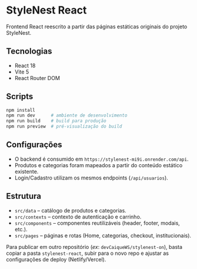 # StyleNest React

Frontend React reescrito a partir das páginas estáticas originais do projeto StyleNest.

## Tecnologias

- React 18
- Vite 5
- React Router DOM

## Scripts

```bash
npm install
npm run dev      # ambiente de desenvolvimento
npm run build    # build para produção
npm run preview  # pré-visualização do build
```

## Configurações

- O backend é consumido em `https://stylenest-mi9i.onrender.com/api`.
- Produtos e categorias foram mapeados a partir do conteúdo estático existente.
- Login/Cadastro utilizam os mesmos endpoints (`/api/usuarios`).

## Estrutura

- `src/data` – catálogo de produtos e categorias.
- `src/contexts` – contexto de autenticação e carrinho.
- `src/components` – componentes reutilizáveis (header, footer, modais, etc.).
- `src/pages` – páginas e rotas (Home, categorias, checkout, institucionais).

Para publicar em outro repositório (_ex_: `devCaiqueWS/stylenest-on`), basta copiar a pasta `stylenest-react`, subir para o novo repo e ajustar as configurações de deploy (Netlify/Vercel).
